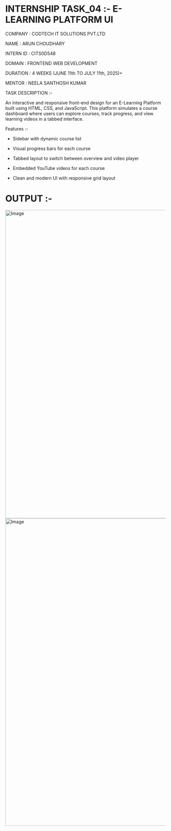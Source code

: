 # INTERNSHIP TASK_04 :- E-LEARNING PLATFORM UI

COMPANY : CODTECH IT SOLUTIONS PVT.LTD

NAME : ARUN CHOUDHARY

INTERN ID : CITS0D548

DOMAIN : FRONTEND WEB DEVELOPMENT

DURATION : 4 WEEKS (JUNE 11th TO JULY 11th, 2025)+

MENTOR : NEELA SANTHOSH KUMAR

TASK DESCRIPTION :-

An interactive and responsive front-end design for an E-Learning Platform built using HTML, CSS, and JavaScript. This platform simulates a course dashboard where users can explore courses, track progress, and view learning videos in a tabbed interface.

Features :-

- Sidebar with dynamic course list

- Visual progress bars for each course

- Tabbed layout to switch between overview and video player

- Embedded YouTube videos for each course

- Clean and modern UI with responsive grid layout

# OUTPUT :-

<img width="1919" height="970" alt="Image" src="https://github.com/user-attachments/assets/d40be8be-6801-4dfe-bc6e-156a1443c0c6" />

<img width="1919" height="967" alt="Image" src="https://github.com/user-attachments/assets/cc6645da-2771-4ef2-a785-66f5b635e282" />
